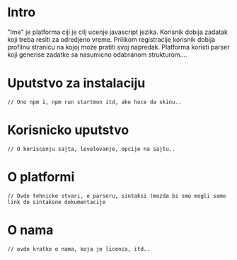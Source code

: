 # Intro

"Ime" je platforma ciji je cilj ucenje javascript jezika. Korisnik dobija zadatak koji treba resiti za odredjeno vreme. Prilikom registracije korisnik dobija profilnu stranicu na kojoj moze pratiti svoj napredak. Platforma koristi parser koji generise zadatke sa nasumicno odabranom strukturom....

# Uputstvo za instalaciju
    // Ono npm i, npm run startmon itd, ako hoce da skinu.. 
# Korisnicko uputstvo
    // O koriscenju sajta, levelovanje, opcije na sajtu..
# O platformi
    // Ovde tehnicke stvari, o parseru, sintaksi (mozda bi smo mogli samo link do sintaksne dokumentacije

# O nama
    // ovde kratko o nama, koja je licenca, itd..



